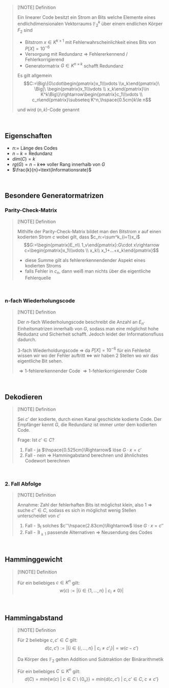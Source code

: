 >[!NOTE] Definition
>
>Ein linearer Code besitzt ein Strom an Bits welche Elemente eines endlichdimensionalen Vektorraums $\mathbb{F}^k_2$ über einem endlichen Körper $F_2$ sind
>
>- Bitstrom $x\in K^{k\times 1}$ mit Fehlerwahrscheinlichkeit eines Bits von $P[X]=10^{-6}$
>- Versorgung mit Redundanz $\Rightarrow$ Fehlererkennend / Fehlerkorrigierend
>- Generatormatrix $G\in K^{n\times k}$ schafft Redundanz
>
>Es gilt allgemein
>$$C:=\Big\{G\cdot\begin{pmatrix}x_1\\\vdots \\x_k\end{pmatrix}\ \Big|\ \begin{pmatrix}x_1\\\vdots \\ x_k\end{pmatrix}\in K^k\Big\}\rightarrow\begin{pmatrix}c_1\\\vdots \\ c_n\end{pmatrix}\subseteq K^n,\hspace{0.5cm}k\le n$$
>
>und wird $(n,k)$-Code genannt

<br>

## Eigenschaften

- $n:=$ Länge des Codes
- $n-k=\text{Redundanz}$
- $dim(C)=k$
- $rg(G)=n-k\Leftrightarrow$ voller Rang innerhalb von $G$
- $\frac{k}{n}=\text{Informationsrate}$

<br>

## Besondere Generatormatrizen

### Parity-Check-Matrix

>[!NOTE] Definition
>
>Mithilfe der Parity-Check-Matrix bildet man den Bitstrom $x$ auf einen kodierten Strom $c$ wobei gilt, dass $c_n:=\sum^k_{i=1}x_i$ 
>$$G:=\begin{pmatrix}E_n\\ 1_v\end{pmatrix}:G\cdot x\rightarrow c=\begin{pmatrix}x_1\\\vdots \\ x_k\\ x_1+...+x_k\end{pmatrix}$$
>
>- diese Summe gilt als fehlererkennendender Aspekt eines kodierten Stroms
>- falls Fehler in $c_n$, dann weiß man nichts über die eigentliche Fehlerquelle

<br>

### n-fach Wiederholungscode

>[!NOTE] Definition
>
>Der $n$-fach Wiederholungscode beschreibt die Anzahl an $E_{n'}$ Einheitsmatrizen innerhalb von $G$, sodass man eine möglichst hohe Redudanz und Sicherheit schafft. Jedoch leidet der Informationsfluss dadurch.
>
>$3$-fach Wiederholdungscode $\Rightarrow$ da $P[X]=10^{-6}$ für ein Fehlerbit wissen wir wo der Fehler auftritt $\Leftrightarrow$ wir haben $2$ Stellen wo wir das eigentliche Bit sehen.
>
>$\Rightarrow 1$-fehlererkennender Code
>$\Rightarrow 1$-fehlerkorrigierender Code

<br>

## Dekodieren

>[!NOTE] Definition
>
>Sei $c'$ der kodierte, durch einen Kanal geschickte kodierte Code. Der Empfänger kennt $G$, die Redundanz ist immer unter dem kodierten Code.
>
>Frage: Ist $c'\in C$?
>1. Fall - ja $\hspace{0.525cm}\Rightarrow$ löse $G\cdot x=c'$
>2. Fall - nein $\Rightarrow$  Hammingabstand berechnen und ähnlichstes Codewort berechnen

<br>

### 2. Fall Abfolge

>[!NOTE] Definition
>
>Annahme: Zahl der fehlerhaften Bits ist möglichst klein, also $1$
>$\Rightarrow$ suche $c''\in C$, sodass es sich in möglichst wenig Stellen unterscheidet von $c'$
>
>1. Fall - $\exists_1$ solches $c''\hspace{2.83cm}\Rightarrow$ löse $G\cdot x=c''$
>2. Fall - $\exists_{\ge 1}$ passende Alternativen $\Rightarrow$ Neusendung des Codes

<br>

## Hamminggewicht

>[!INOTE] Definition
>
>Für ein beliebiges $c\in K^n$ gilt:
>$$w(c):=|\{i\in\{1,...,n\}\ |\ c_i\not = 0\}|$$

<br>

## Hammingabstand

>[!NOTE] Definition
>
>Für $2$ beliebige $c,c'\in C$ gilt:
>$$d(c,c'):=|\{i\in\{i,...,n\}\ |\ c_i\not = c'_i\}|=w(c-c')$$
>
>Da Körper des $\mathbb{F}_2$ gelten Addition und Subtraktion der Binärarithmetik
>
>Für ein beliebiges $C\subseteq K^n$ gilt:
>$$d(C)=min\{w(c)\ |\ c\in C\setminus\{0_v\}\}=min\{d(c,c')\ |\ c,c'\in C,\ c\not=c'\}$$
